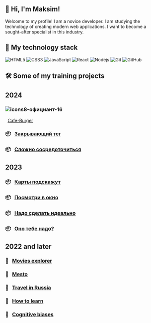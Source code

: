 ## 👋 Hi, I'm Maksim!
 Welcome to my profile! I am a novice developer. I am studying the technology of creating modern web applications. I want to become a sought-after specialist in this industry.

## 🔨 My technology stack
![HTML5](https://img.shields.io/badge/-HTML5-E34F26?style=flat-square&logo=html5&logoColor=white)
![CSS3](https://img.shields.io/badge/-CSS3-1572B6?style=flat-square&logo=css3)
![JavaScript](https://img.shields.io/badge/-JavaScript-black?style=flat-square&logo=javascript)
![React](https://img.shields.io/badge/-React-black?style=flat-square&logo=react)
![Nodejs](https://img.shields.io/badge/-Nodejs-black?style=flat-square&logo=Node.js)
![Git](https://img.shields.io/badge/-Git-black?style=flat-square&logo=git)
![GitHub](https://img.shields.io/badge/-GitHub-181717?style=flat-square&logo=github)

## 🛠️ Some of my training projects
## 2024
### ![icons8-официант-16](https://github.com/Programistic/Programistic/assets/71271710/bf01eef6-f460-4e86-a5aa-213d5482a1e6)

 &nbsp; [Cafe-Burger](https://programistic.github.io/cafe-burger/)
### 📦 &nbsp; [Закрывающий тег](https://programistic.github.io/zakrivayuschiy-teg/)
### 📦 &nbsp; [Сложно сосредоточиться](https://programistic.github.io/slozhno-sosredotochitsya/)
## 2023
### 📦 &nbsp; [Карты подскажут](https://programistic.github.io/karty-podskazhut/)
### 📦 &nbsp; [Посмотри в окно](https://programistic.github.io/posmotri_v_okno/)
### 📦 &nbsp; [Надо сделать идеально](https://programistic.github.io/nado_sdelat_idealno/)
### 📦 &nbsp; [Оно тебе надо?](https://programistic.github.io/ono-tebe-nado/)
## 2022 and later
### 💝 &nbsp; [Movies explorer](https://films-explorer.nomoredomains.sbs)
### 💜 &nbsp; [Mesto](https://programistic.github.io/mesto/)
### 💛 &nbsp; [Travel in Russia](https://programistic.github.io/russian-travel/)
### 💚 &nbsp; [How to learn](https://cut-plantation.surge.sh)
### 💙 &nbsp; [Cognitive biases](https://erratic-size.surge.sh)
